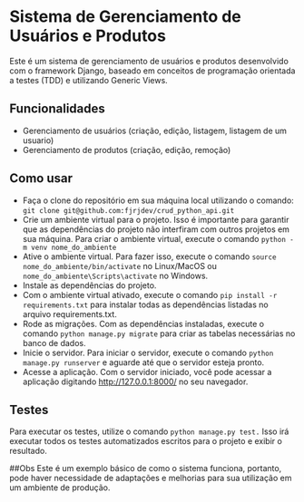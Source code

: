 # Sistema de Gerenciamento de Usuários e Produtos
Este é um sistema de gerenciamento de usuários e produtos desenvolvido com o framework Django, baseado em conceitos de programação orientada a testes (TDD) e utilizando Generic Views.

## Funcionalidades
- Gerenciamento de usuários (criação, edição, listagem, listagem de um usuario)
- Gerenciamento de produtos (criação, edição, remoção)

## Como usar
- Faça o clone do repositório em sua máquina local utilizando o comando: 
```git clone git@github.com:fjrjdev/crud_python_api.git```
-  Crie um ambiente virtual para o projeto. Isso é importante para garantir que as dependências do projeto não interfiram com outros projetos em sua máquina. Para criar o ambiente virtual, execute o comando 
```python -m venv nome_do_ambiente```
- Ative o ambiente virtual. Para fazer isso, execute o comando ```source nome_do_ambiente/bin/activate``` no Linux/MacOS ou ```nome_do_ambiente\Scripts\activate``` no Windows.
- Instale as dependências do projeto. 
- Com o ambiente virtual ativado, execute o comando ```pip install -r requirements.txt``` para instalar todas as dependências listadas no arquivo requirements.txt.
- Rode as migrações. Com as dependências instaladas, execute o comando ```python manage.py migrate``` para criar as tabelas necessárias no banco de dados.
- Inicie o servidor. Para iniciar o servidor, execute o comando ```python manage.py runserver``` e aguarde até que o servidor esteja pronto.
- Acesse a aplicação. Com o servidor iniciado, você pode acessar a aplicação digitando http://127.0.0.1:8000/ no seu navegador.
## Testes
Para executar os testes, utilize o comando ```python manage.py test.``` Isso irá executar todos os testes automatizados escritos para o projeto e exibir o resultado.

##Obs
Este é um exemplo básico de como o sistema funciona, portanto, pode haver necessidade de adaptações e melhorias para sua utilização em um ambiente de produção.
